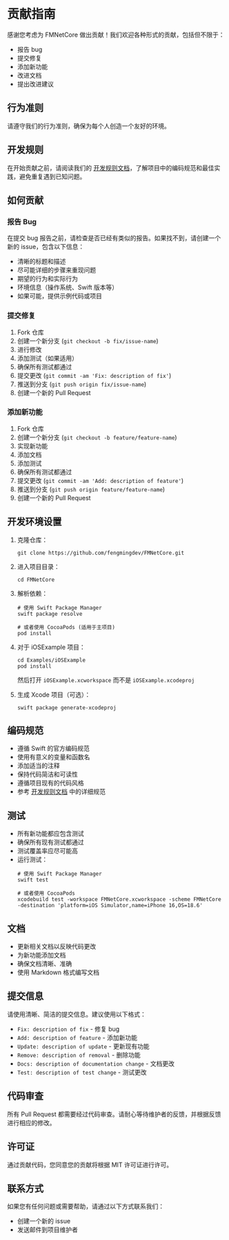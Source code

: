 # 贡献指南

感谢您考虑为 FMNetCore 做出贡献！我们欢迎各种形式的贡献，包括但不限于：

- 报告 bug
- 提交修复
- 添加新功能
- 改进文档
- 提出改进建议

## 行为准则

请遵守我们的行为准则，确保为每个人创造一个友好的环境。

## 开发规则

在开始贡献之前，请阅读我们的 [开发规则文档](RULES.md)，了解项目中的编码规范和最佳实践，避免重复遇到已知问题。

## 如何贡献

### 报告 Bug

在提交 bug 报告之前，请检查是否已经有类似的报告。如果找不到，请创建一个新的 issue，包含以下信息：

- 清晰的标题和描述
- 尽可能详细的步骤来重现问题
- 期望的行为和实际行为
- 环境信息（操作系统、Swift 版本等）
- 如果可能，提供示例代码或项目

### 提交修复

1. Fork 仓库
2. 创建一个新分支 (`git checkout -b fix/issue-name`)
3. 进行修改
4. 添加测试（如果适用）
5. 确保所有测试都通过
6. 提交更改 (`git commit -am 'Fix: description of fix'`)
7. 推送到分支 (`git push origin fix/issue-name`)
8. 创建一个新的 Pull Request

### 添加新功能

1. Fork 仓库
2. 创建一个新分支 (`git checkout -b feature/feature-name`)
3. 实现新功能
4. 添加文档
5. 添加测试
6. 确保所有测试都通过
7. 提交更改 (`git commit -am 'Add: description of feature'`)
8. 推送到分支 (`git push origin feature/feature-name`)
9. 创建一个新的 Pull Request

## 开发环境设置

1. 克隆仓库：
   ```
   git clone https://github.com/fengmingdev/FMNetCore.git
   ```

2. 进入项目目录：
   ```
   cd FMNetCore
   ```

3. 解析依赖：
   ```
   # 使用 Swift Package Manager
   swift package resolve
   
   # 或者使用 CocoaPods (适用于主项目)
   pod install
   ```

4. 对于 iOSExample 项目：
   ```
   cd Examples/iOSExample
   pod install
   ```
   然后打开 `iOSExample.xcworkspace` 而不是 `iOSExample.xcodeproj`

5. 生成 Xcode 项目（可选）：
   ```
   swift package generate-xcodeproj
   ```

## 编码规范

- 遵循 Swift 的官方编码规范
- 使用有意义的变量和函数名
- 添加适当的注释
- 保持代码简洁和可读性
- 遵循项目现有的代码风格
- 参考 [开发规则文档](RULES.md) 中的详细规范

## 测试

- 所有新功能都应包含测试
- 确保所有现有测试都通过
- 测试覆盖率应尽可能高
- 运行测试：
  ```
  # 使用 Swift Package Manager
  swift test
  
  # 或者使用 CocoaPods
  xcodebuild test -workspace FMNetCore.xcworkspace -scheme FMNetCore -destination 'platform=iOS Simulator,name=iPhone 16,OS=18.6'
  ```

## 文档

- 更新相关文档以反映代码更改
- 为新功能添加文档
- 确保文档清晰、准确
- 使用 Markdown 格式编写文档

## 提交信息

请使用清晰、简洁的提交信息。建议使用以下格式：

- `Fix: description of fix` - 修复 bug
- `Add: description of feature` - 添加新功能
- `Update: description of update` - 更新现有功能
- `Remove: description of removal` - 删除功能
- `Docs: description of documentation change` - 文档更改
- `Test: description of test change` - 测试更改

## 代码审查

所有 Pull Request 都需要经过代码审查。请耐心等待维护者的反馈，并根据反馈进行相应的修改。

## 许可证

通过贡献代码，您同意您的贡献将根据 MIT 许可证进行许可。

## 联系方式

如果您有任何问题或需要帮助，请通过以下方式联系我们：

- 创建一个新的 issue
- 发送邮件到项目维护者